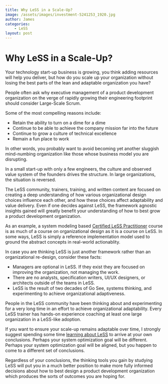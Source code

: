 ```yaml
---
title: Why LeSS in a Scale-Up?
image: /assets/images/investment-5241253_1920.jpg
author: James
categories:
    - LeSS
layout: post
---
```


# Why LeSS in a Scale-Up?

Your technology start-up business is growing, you think adding resources will help you deliver, but how do you scale up your organization without losing the best parts of the lean and adaptable organization you have?

People often ask why executive management of a product development organization on the verge of rapidly growing their engineering footprint should consider Large-Scale Scrum. 

Some of the most compelling reasons include:
* Retain the ability to turn on a dime for a dime
* Continue to be able to achieve the company mission far into the future
* Continue to grow a culture of technical excellence
* Remain a fun place to work

In other words, you probably want to avoid becoming yet another sluggish mind-numbing organization like those whose business model you are disrupting.

In a small start-up with only a few engineers, the culture and observed value system of the founders drives the structure. In large organizations, the situation is reversed.

The LeSS community, trainers, training, and written content are focused on creating a deep understanding of how various organizational design choices influence each other, and how these choices affect adaptability and value delivery. Even if one decides against LeSS, the framework agnostic insights gained will greatly benefit your understanding of how to best grow a product development organization.

As an example, a system modeling based [Certified LeSS Practitioner]({{site.baseurl}}/clp/global/) course is as much of a course on organizational design as it is a course on LeSS. In some ways, LeSS is simply a reference implementation model used to ground the abstract concepts in real-world actionablity.

In case you are thinking LeSS is just another framework rather than an organizational re-design, consider these facts:

* Managers are optional in LeSS. If they exist they are focused on improving the organization, not managing the work.
* There are no analysts, specification writers, UI/UX designers, or architects outside of the teams in LeSS.
* LeSS is the result of two decades of Go See, systems thinking, and experimenting to achieve organizational adaptiveness.

People in the LeSS community have been thinking about and experimenting for a very long time in an effort to achieve organizational adaptability. Every LeSS trainer has hands-on experience coaching at least one large organization in a LeSS-like adoption.

If you want to ensure your scale-up remains adaptable over time, I strongly suggest spending some time [learning about LeSS]({{site.baseurl}}/blog/learning-about-less/) to arrive at your own conclusions. Perhaps your system optimization goal will be different. Perhaps your system optimization goal will be aligned, but you happen to come to a different set of conclusions. 

Regardless of your conclusions, the thinking tools you gain by studying LeSS will put you in a much better position to make more fully informed decisions about how to best design a product development organization which produces the sorts of outcomes you are hoping for.





